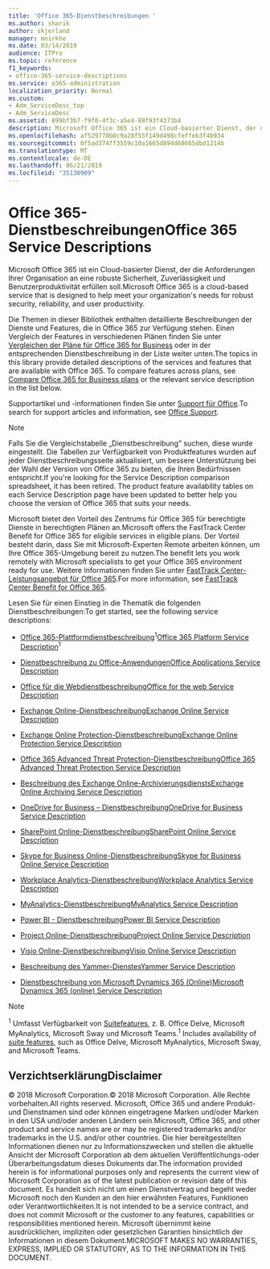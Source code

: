 ```yaml
---
title: 'Office 365-Dienstbeschreibungen '
ms.author: sharik
author: skjerland
manager: mnirkhe
ms.date: 03/14/2019
audience: ITPro
ms.topic: reference
f1_keywords:
- office-365-service-descriptions
ms.service: o365-administration
localization_priority: Normal
ms.custom:
- Adm_ServiceDesc_top
- Adm_ServiceDesc
ms.assetid: 899bf3b7-f9f0-4f3c-a5e4-88f93f4373b4
description: Microsoft Office 365 ist ein Cloud-basierter Dienst, der die Anforderungen Ihrer Organisation an eine robuste Sicherheit, Zuverlässigkeit und Benutzerproduktivität erfüllen soll.
ms.openlocfilehash: af529770b0c9a28f55f149d498cfeffeb3f4b934
ms.sourcegitcommit: 0f5ad374ff3559c10a1665d894d68665dbd1214b
ms.translationtype: MT
ms.contentlocale: de-DE
ms.lasthandoff: 06/21/2019
ms.locfileid: "35130909"
---
```

# <a name="office-365-service-descriptions"></a><span data-ttu-id="d679e-103">Office 365-Dienstbeschreibungen</span><span class="sxs-lookup"><span data-stu-id="d679e-103">Office 365 Service Descriptions</span></span> 

<span data-ttu-id="d679e-104">Microsoft Office 365 ist ein Cloud-basierter Dienst, der die Anforderungen Ihrer Organisation an eine robuste Sicherheit, Zuverlässigkeit und Benutzerproduktivität erfüllen soll.</span><span class="sxs-lookup"><span data-stu-id="d679e-104">Microsoft Office 365 is a cloud-based service that is designed to help meet your organization's needs for robust security, reliability, and user productivity.</span></span> 
  
<span data-ttu-id="d679e-p101">Die Themen in dieser Bibliothek enthalten detaillierte Beschreibungen der Dienste und Features, die in Office 365 zur Verfügung stehen. Einen Vergleich der Features in verschiedenen Plänen finden Sie unter [Vergleichen der Pläne für Office 365 for Business](http://go.microsoft.com/fwlink/?LinkID=799177&amp;clcid=0x409) oder in der entsprechenden Dienstbeschreibung in der Liste weiter unten.</span><span class="sxs-lookup"><span data-stu-id="d679e-p101">The topics in this library provide detailed descriptions of the services and features that are available with Office 365. To compare features across plans, see [Compare Office 365 for Business plans](http://go.microsoft.com/fwlink/?LinkID=799177&amp;clcid=0x409) or the relevant service description in the list below.</span></span> 
  
<span data-ttu-id="d679e-107">Supportartikel und -informationen finden Sie unter [Support für Office](https://support.office.com/).</span><span class="sxs-lookup"><span data-stu-id="d679e-107">To search for support articles and information, see [Office Support](https://support.office.com/).</span></span>
  
> [!NOTE]
> <span data-ttu-id="d679e-p102">Falls Sie die Vergleichstabelle „Dienstbeschreibung" suchen, diese wurde eingestellt. Die Tabellen zur Verfügbarkeit von Produktfeatures wurden auf jeder Dienstbeschreibungsseite aktualisiert, um bessere Unterstützung bei der Wahl der Version von Office 365 zu bieten, die Ihren Bedürfnissen entspricht.</span><span class="sxs-lookup"><span data-stu-id="d679e-p102">If you're looking for the Service Description comparison spreadsheet, it has been retired. The product feature availability tables on each Service Description page have been updated to better help you choose the version of Office 365 that suits your needs.</span></span> 
  
<span data-ttu-id="d679e-110">Microsoft bietet den Vorteil des Zentrums für Office 365 für berechtigte Dienste in berechtigten Plänen an.</span><span class="sxs-lookup"><span data-stu-id="d679e-110">Microsoft offers the FastTrack Center Benefit for Office 365 for eligible services in eligible plans.</span></span> <span data-ttu-id="d679e-111">Der Vorteil besteht darin, dass Sie mit Microsoft-Experten Remote arbeiten können, um Ihre Office 365-Umgebung bereit zu nutzen.</span><span class="sxs-lookup"><span data-stu-id="d679e-111">The benefit lets you work remotely with Microsoft specialists to get your Office 365 environment ready for use.</span></span> <span data-ttu-id="d679e-112">Weitere Informationen finden Sie unter [FastTrack Center-Leistungsangebot für Office 365](https://docs.microsoft.com/fasttrack/O365-fasttrack-benefit-for-office-365).</span><span class="sxs-lookup"><span data-stu-id="d679e-112">For more information, see [FastTrack Center Benefit for Office 365](https://docs.microsoft.com/fasttrack/O365-fasttrack-benefit-for-office-365).</span></span>
  
<span data-ttu-id="d679e-113">Lesen Sie für einen Einstieg in die Thematik die folgenden Dienstbeschreibungen:</span><span class="sxs-lookup"><span data-stu-id="d679e-113">To get started, see the following service descriptions:</span></span>
  
- <span data-ttu-id="d679e-114">[Office 365-Plattformdienstbeschreibung](office-365-platform-service-description/office-365-platform-service-description.md)<sup>1</sup></span><span class="sxs-lookup"><span data-stu-id="d679e-114">[Office 365 Platform Service Description](office-365-platform-service-description/office-365-platform-service-description.md)<sup>1</sup></span></span>
    
- [<span data-ttu-id="d679e-115">Dienstbeschreibung zu Office-Anwendungen</span><span class="sxs-lookup"><span data-stu-id="d679e-115">Office Applications Service Description</span></span>](office-applications-service-description/office-applications-service-description.md)
    
- [<span data-ttu-id="d679e-116">Office für die Webdienstbeschreibung</span><span class="sxs-lookup"><span data-stu-id="d679e-116">Office for the web Service Description</span></span>](office-online-service-description/office-online-service-description.md)
    
- [<span data-ttu-id="d679e-117">Exchange Online-Dienstbeschreibung</span><span class="sxs-lookup"><span data-stu-id="d679e-117">Exchange Online Service Description</span></span>](exchange-online-service-description/exchange-online-service-description.md)
    
- [<span data-ttu-id="d679e-118">Exchange Online Protection-Dienstbeschreibung</span><span class="sxs-lookup"><span data-stu-id="d679e-118">Exchange Online Protection Service Description</span></span>](exchange-online-protection-service-description/exchange-online-protection-service-description.md)
    
- [<span data-ttu-id="d679e-119">Office 365 Advanced Threat Protection-Dienstbeschreibung</span><span class="sxs-lookup"><span data-stu-id="d679e-119">Office 365 Advanced Threat Protection Service Description</span></span>](office-365-advanced-threat-protection-service-description.md)
    
- [<span data-ttu-id="d679e-120">Beschreibung des Exchange Online-Archivierungsdiensts</span><span class="sxs-lookup"><span data-stu-id="d679e-120">Exchange Online Archiving Service Description</span></span>](exchange-online-archiving-service-description/exchange-online-archiving-service-description.md)
    
- [<span data-ttu-id="d679e-121">OneDrive for Business – Dienstbeschreibung</span><span class="sxs-lookup"><span data-stu-id="d679e-121">OneDrive for Business Service Description</span></span>](onedrive-for-business-service-description.md)
    
- [<span data-ttu-id="d679e-122">SharePoint Online-Dienstbeschreibung</span><span class="sxs-lookup"><span data-stu-id="d679e-122">SharePoint Online Service Description</span></span>](sharepoint-online-service-description/sharepoint-online-service-description.md)
    
- [<span data-ttu-id="d679e-123">Skype for Business Online-Dienstbeschreibung</span><span class="sxs-lookup"><span data-stu-id="d679e-123">Skype for Business Online Service Description</span></span>](skype-for-business-online-service-description/skype-for-business-online-service-description.md)
    
- [<span data-ttu-id="d679e-124">Workplace Analytics-Dienstbeschreibung</span><span class="sxs-lookup"><span data-stu-id="d679e-124">Workplace Analytics Service Description</span></span>](workplace-analytics-service-description.md)

- [<span data-ttu-id="d679e-125">MyAnalytics-Dienstbeschreibung</span><span class="sxs-lookup"><span data-stu-id="d679e-125">MyAnalytics Service Description</span></span>](mya-service-description.md)
    
- [<span data-ttu-id="d679e-126">Power BI - Dienstbeschreibung</span><span class="sxs-lookup"><span data-stu-id="d679e-126">Power BI Service Description</span></span>](power-bi-service-description.md)
    
- [<span data-ttu-id="d679e-127">Project Online-Dienstbeschreibung</span><span class="sxs-lookup"><span data-stu-id="d679e-127">Project Online Service Description</span></span>](project-online-service-description/project-online-service-description.md)
    
- [<span data-ttu-id="d679e-128">Visio Online-Dienstbeschreibung</span><span class="sxs-lookup"><span data-stu-id="d679e-128">Visio Online Service Description</span></span>](visio-online-service-description/visio-online-service-description.md)
    
- [<span data-ttu-id="d679e-129">Beschreibung des Yammer-Dienstes</span><span class="sxs-lookup"><span data-stu-id="d679e-129">Yammer Service Description</span></span>](yammer-service-description/yammer-service-description.md)
    
- [<span data-ttu-id="d679e-130">Dienstbeschreibung von Microsoft Dynamics 365 (Online)</span><span class="sxs-lookup"><span data-stu-id="d679e-130">Microsoft Dynamics 365 (online) Service Description</span></span>](microsoft-dynamics-365-online-service-description.md)
    
> [!NOTE]
> <span data-ttu-id="d679e-131"><sup>1</sup> Umfasst Verfügbarkeit von [Suitefeatures](https://technet.microsoft.com/EN-US/library/office-365-suite-features.aspx), z. B. Office Delve, Microsoft MyAnalytics, Microsoft Sway und Microsoft Teams.</span><span class="sxs-lookup"><span data-stu-id="d679e-131"><sup>1</sup> Includes availability of [suite features](https://technet.microsoft.com/EN-US/library/office-365-suite-features.aspx), such as Office Delve, Microsoft MyAnalytics, Microsoft Sway, and Microsoft Teams.</span></span> 
  
## <a name="disclaimer"></a><span data-ttu-id="d679e-132">Verzichtserklärung</span><span class="sxs-lookup"><span data-stu-id="d679e-132">Disclaimer</span></span>

<span data-ttu-id="d679e-133">© 2018 Microsoft Corporation.</span><span class="sxs-lookup"><span data-stu-id="d679e-133">© 2018 Microsoft Corporation.</span></span> <span data-ttu-id="d679e-134">Alle Rechte vorbehalten.</span><span class="sxs-lookup"><span data-stu-id="d679e-134">All rights reserved.</span></span> <span data-ttu-id="d679e-135">Microsoft, Office 365 und andere Produkt-und Dienstnamen sind oder können eingetragene Marken und/oder Marken in den USA und/oder anderen Ländern sein.</span><span class="sxs-lookup"><span data-stu-id="d679e-135">Microsoft, Office 365, and other product and service names are or may be registered trademarks and/or trademarks in the U.S. and/or other countries.</span></span> <span data-ttu-id="d679e-136">Die hier bereitgestellten Informationen dienen nur zu Informationszwecken und stellen die aktuelle Ansicht der Microsoft Corporation ab dem aktuellen Veröffentlichungs-oder Überarbeitungsdatum dieses Dokuments dar.</span><span class="sxs-lookup"><span data-stu-id="d679e-136">The information provided herein is for informational purposes only and represents the current view of Microsoft Corporation as of the latest publication or revision date of this document.</span></span> <span data-ttu-id="d679e-137">Es handelt sich nicht um einen Dienstvertrag und begeht weder Microsoft noch den Kunden an den hier erwähnten Features, Funktionen oder Verantwortlichkeiten.</span><span class="sxs-lookup"><span data-stu-id="d679e-137">It is not intended to be a service contract, and does not commit Microsoft or the customer to any features, capabilities or responsibilities mentioned herein.</span></span> <span data-ttu-id="d679e-138">Microsoft übernimmt keine ausdrücklichen, impliziten oder gesetzlichen Garantien hinsichtlich der Informationen in diesem Dokument.</span><span class="sxs-lookup"><span data-stu-id="d679e-138">MICROSOFT MAKES NO WARRANTIES, EXPRESS, IMPLIED OR STATUTORY, AS TO THE INFORMATION IN THIS DOCUMENT.</span></span> 
  
